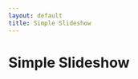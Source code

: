 ```yaml
---
layout: default
title: Simple Slideshow
---
```


# Simple Slideshow

<!DOCTYPE html>
<head>
    <meta name="found-at" content="http://www.computedstyle.com/2010/12/hiring-front-end-engineers.html">
    <meta name="description" content="A div with an id of 'slideshow' contains
five images, the first of which is shown and the others are hidden using a
display style of none. Using Javascript, create a simple slideshow that cycles
through the images, displaying each image for three seconds at a time, looping
back to the first image when the end is reached. You cannot use jQuery or any
other library.">

<script type="text/javascript" charset="utf-8">

    function nextSlide(slideNo, dir) {
        if (!dir) { dir = "up"; }
        
        console.log("Current slide: " + slideNo)
        
        currentSlide = document.getElementById("slide-" + slideNo);
        currentSlide.style.display = "inline";
        
        function next() { 
            currentSlide.style.display = "none";
            if (slideNo == 4) { direction = "down"}
            if (slideNo == 0) { direction = "up"}
            dir == "up" ? nextSlide(slideNo + 1, "up") : nextSlide(slideNo - 1, "down");
        }
        setTimeout(next, 2000); 
    }

    function slideShow(id) {
        var container = document.getElementById(id);
        var imageCount = container.childElementCount;
        for (i = 0; i < imageCount; i++) {
            container.children[i].id = "slide-" + i;
        }
        container.children[imageCount - 1].setAttribute("class", "last-slide");
        nextSlide(0);
    }
</script>

</head>
<body onload='slideShow("slideshow");'>
    <div id="slideshow">
        <img src="1.jpg" alt="" />
        <img src="2.jpg" style="display:none" alt="" />
        <img src="3.jpg" style="display:none" alt="" />
        <img src="4.jpg" style="display:none" alt="" />
        <img src="5.jpg" style="display:none" alt="" />
    </div>
</body>
</html>
